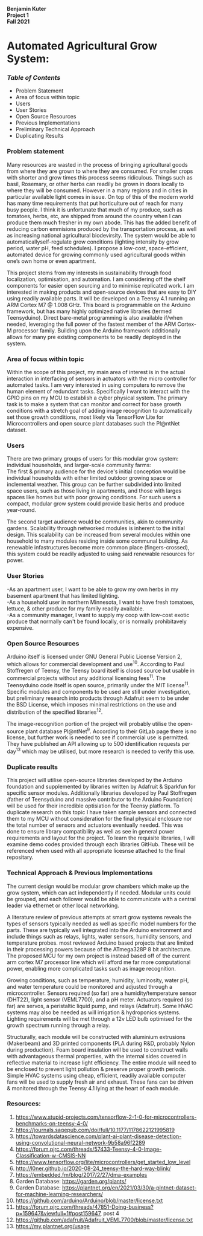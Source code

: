 **Benjamin Kuter**  
**Project 1**  
**Fall 2021**  

<h1>Automated Agricultural Grow System:</h1>

*<h3>Table of Contents</h3>*  
- Problem Statement  
- Area of focus within topic  
- Users  
- User Stories  
- Open Source Resources  
- Previous Implementations  
- Preliminary Technical Approach
- Duplicating Results


  
<h3>Problem statement</h3>

Many resources are wasted in the process of bringing agricultural goods from where they are grown to where they are consumed. For smaller crops with shorter and grow times this process seems ridiculous. Things such as basil, Rosemary, or other herbs can readily be grown in doors locally to where they will be consumed. However in a many regions and in cities in particular available light comes in issue. On top of this of the modern world has many time requirements that put horticulture out of reach for many busy people. I think it is unfortunate that much of my produce, such as tomatoes, herbs, etc,  are shipped from around the country when I can produce them much fresher in my own abode. This has the added benefit of reducing carbon emmisions produced by the transportation process, as well as increasing national agricultural biodevirsity. The system would be able to automaticallyself-regulate grow conditions (lighting intensity by grow period, water pH, feed schedules). I propose a low-cost, space-efficient, automated device for growing commonly used agricultural goods within one’s own home or even apartment. 

This project stems from my interests in sustainability through food localization, optimisation, and automation. I am considering off the shelf components for easier open sourcing and to minimise replicated work. I am interested in making products and open-source devices that are easy to DIY using readily available parts. It will be developed on a Teensy 4.1 running an ARM Cortex M7 @ 1.008 GHz. This board is programmable on the Arduino framework, but has many highly optimized native libraries (termed Teensyduino). Direct bare-metal programming is also available if/when needed, leveraging the full power of the fastest member of the ARM Cortex-M processor family. Building upon the Arduino framework additionally allows for many pre existing components to be readily deployed in the system. 


  
<h3>Area of focus within topic</h3>

Within the scope of this project, my main area of interest is in the actual interaction in interfacing of sensors in actuators with the micro controller for automated tasks. I am very interested in using computers to remove the human element of redundant tasks. Specifically I want to interact with the GPIO pins on my MCU to establish a cyber physical system. The primary task is to make a system that can monitor and correct for base growth conditions with a stretch goal of adding image recognition to automatically set those growth conditions, most likely via TensorFlow Lite for Microcontrollers and open source plant databases such the Pl@ntNet dataset.  


  
<h3>Users</h3>   

There are two primary groups of users for this modular grow system: individual households, and larger-scale community farms:  
The first & primary audience for the device's initial conception would be individual households with either limited outdoor growing space or inclemental weather. This group can be further subdivided into limited space users, such as those living in apartments, and those with larges spaces like homes but with poor growing conditions. For such users a compact, modular grow system could provide basic herbs and produce year-round. 

The second target audience would be communities, akin to community gardens. Scalability through networked modules is inherent to the initial design. This scalability can be increased from several modules within one household to many modules residing inside some communal building. As renewable infastructures become more common place (fingers-crossed), this system could be readily adjusted to using said renewable resources for power.  


  
<h3>User Stories</h3>  

-As an apartment user, I want to be able to grow my own herbs in my basement apartment that has limited lighting.  
-As a household user in northern Minnesota, I want to have fresh tomatoes, lettuce, & other produce for my family readily available.  
-As a community manager, I want to supply my coop with low-cost exotic produce that normally can't be found locally, or is normally prohibitavely expensive.  


  
<h3>Open Source Resources</h3> 

Arduino itself is licensed under GNU General Public License Version 2, which allows for commercial development and use<sup>10</sup>. According to Paul Stoffregen of Teensy, the Teensy board itself is closed source but usable in commercial projects without any additional licensing fees<sup>11</sup>. The Teensyduino code itself is open source, primarily under the MIT license<sup>11</sup>. Specific modules and components to be used are still under investigation, but preliminary research into products through Adafruit seem to be under the BSD License, which imposes minimal restrictions on the use and distribution of the specified libraries<sup>12</sup>. 

The image-recognition portion of the project will probably utilise the open-source plant database Pl@ntNet<sup>9</sup>. According to their GitLab page there is no license, but further work is needed to see if commercial use is permitted. They have published an API allowing up to 500 identification requests per day<sup>13</sup> which may be utilised, but more research is needed to verify this use. 


  
<h3>Duplicate results</h3>

This project will utilise open-source libraries developed by the Arduino foundation and supplemented by libraries written by Adafruit & Sparkfun for specific sensor modules. Additionally libraries developed by Paul Stoffregen (father of Teensyduino and massive contributor to the Arduino Foundation) will be used for their incredible optisiation for the Teensy platform. To duplicate research on this topic I have taken sample sensors and connected them to my MCU without consideration for the final physical enclosure nor the total number of sensors and actuators eventually needed. This was done to ensure library compatibility as well as see in general power requirements and layout for the project. To learn the requisite libraries, I will examine demo codes provided through each libraries GitHub. These will be referenced when used with all appropriate licesnse attached to the final repositary. 


  
<h3>Technical Approach & Previous Implementations</h3>

The current design would be modular grow chambers which make up the grow system, which can act independently if needed. Modular units could be grouped, and each follower would be able to communicate with a central leader via ethernet or other local networking. 

A literature review of previous attempts at smart grow systems reveals the types of sensors typically needed as well as specific model numbers for the parts. These are typically well integrated into the Arduino environment and include things such as relays, lights, water sensors, humidity sensors, and temperature probes. most reviewed Arduino based projects that are limited in their processing powers because of the ATmega328P 8 bit architecture. The proposed MCU for my own project is instead based off of the current arm cortex M7 processor line which will afford me far more computational power, enabling more complicated tasks such as image recognition. 

Growing conditions, such as temperature, humidity, luminosity, water pH, and water temperature could be monitored and adjusted through a microcontroller. Sensors required (so far) are a humidity/temperature sensor (DHT22), light sensor (VEML7700), and a pH meter. Actuators required (so far) are servos, a peristaltic liquid pump, and relays (Adafruit). Some HVAC systems may also be needed as will irrigation & hydroponics systems. Lighting requirements will be met through a 12v LED bulb optimised for the growth spectrum running through a relay. 

Structurally, each module will be constructed with aluminium extrusions (Makerbeam) and 3D printed components (PLA during R&D, probably Nylon during production). Foam board insulation will be used to construct walls with advantageous thermal properties, with the internal sides covered in reflective material to increase light efficiency. The entire module will need to be enclosed to prevent light pollution & preserve proper growth periods. Simple HVAC systems using cheap, efficient, readily available computer fans will be used to supply fresh air and exhaust. These fans can be driven & monitored through the Teensy 4.1 lying at the heart of each module. 


  
<h3>Resources:</h3>

1. https://www.stupid-projects.com/tensorflow-2-1-0-for-microcontrollers-benchmarks-on-teensy-4-0/
2. https://journals.sagepub.com/doi/full/10.1177/1178622121995819
3. https://towardsdatascience.com/plant-ai-plant-disease-detection-using-convolutional-neural-network-9b58a96f2289
4. https://forum.pjrc.com/threads/57433-Teensy-4-0-Image-Classification-w-CMSIS-NN
5. https://www.tensorflow.org/lite/microcontrollers/get_started_low_level
6. http://l0ner.github.io/2020-08-24_teensy-the-hard-way-blink/
7. https://embedded.fm/blog/2017/2/27/dma-examples
8. Garden Database: https://garden.org/plants/
9. Garden Database: https://plantnet.org/en/2021/03/30/a-plntnet-dataset-for-machine-learning-researchers/
10. https://github.com/arduino/Arduino/blob/master/license.txt
11. https://forum.pjrc.com/threads/47851-Doing-business?p=159647&viewfull=1#post159647, post 4
12. https://github.com/adafruit/Adafruit_VEML7700/blob/master/license.txt
13. https://my.plantnet.org/usage

